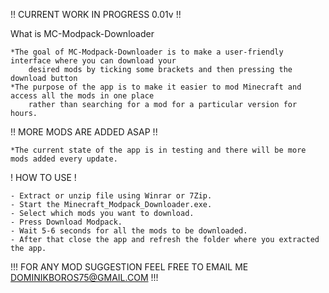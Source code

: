 !! CURRENT WORK IN PROGRESS 0.01v !!

 What is MC-Modpack-Downloader

 	*The goal of MC-Modpack-Downloader is to make a user-friendly interface where you can download your 
  		desired mods by ticking some brackets and then pressing the download button
  	*The purpose of the app is to make it easier to mod Minecraft and access all the mods in one place
   		rather than searching for a mod for a particular version for hours.
 
!! MORE MODS ARE ADDED ASAP !!

	*The current state of the app is in testing and there will be more mods added every update.

! HOW TO USE !

	- Extract or unzip file using Winrar or 7Zip.
	- Start the Minecraft_Modpack_Downloader.exe.
	- Select which mods you want to download.
	- Press Download Modpack.
	- Wait 5-6 seconds for all the mods to be downloaded.
	- After that close the app and refresh the folder where you extracted the app.

!!! FOR ANY MOD SUGGESTION FEEL FREE TO EMAIL ME DOMINIKBOROS75@GMAIL.COM !!!

